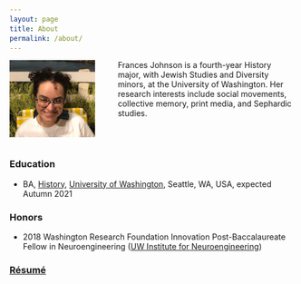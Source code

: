 ```yaml
---
layout: page
title: About
permalink: /about/
---
```


<div><img src="https://github.com/francesnjohnson/francesnjohnson.github.io/raw/master/imgs/profile.jpg" align="left" alt="AJ Photo" width="30%" style="margin: 0px 40px 0px 0px;"/><p>Frances Johnson is a fourth-year History major, with Jewish Studies and Diversity minors, at the University of Washington. Her research interests include social movements, collective memory, print media, and Sephardic studies.</p><br><br></div>
  
  
### Education
* BA, <a href="https://history.washington.edu">History</a>, <a href="https://www.washington.edu">University of Washington</a>, Seattle, WA, USA, expected Autumn 2021

### Honors
* 2018 Washington Research Foundation Innovation Post-Baccalaureate Fellow in Neuroengineering ([UW Institute for Neuroengineering](http://uwin.washington.edu/students/post-bacs/current/))

### [Résumé](https://aidanjohnson.github.io/johnsonaidan_resume/johnsonaidan_resume.pdf)
